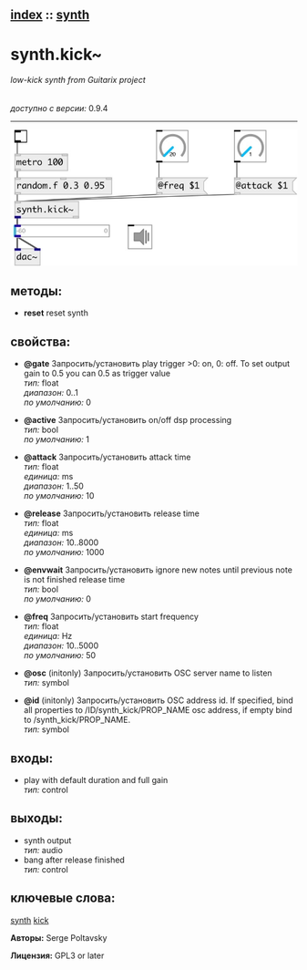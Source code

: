 [index](index.html) :: [synth](category_synth.html)
---

# synth.kick~

###### low-kick synth from Guitarix project

*доступно с версии:* 0.9.4

---




[![example](../examples/img/synth.kick~.jpg)](../examples/pd/synth.kick~.pd)





## методы:

* **reset**
reset synth<br>




## свойства:

* **@gate** 
Запросить/установить play trigger &gt;0: on, 0: off. To set output gain to 0.5 you can 0.5 as trigger
value<br>
_тип:_ float<br>
_диапазон:_ 0..1<br>
_по умолчанию:_ 0<br>

* **@active** 
Запросить/установить on/off dsp processing<br>
_тип:_ bool<br>
_по умолчанию:_ 1<br>

* **@attack** 
Запросить/установить attack time<br>
_тип:_ float<br>
_единица:_ ms<br>
_диапазон:_ 1..50<br>
_по умолчанию:_ 10<br>

* **@release** 
Запросить/установить release time<br>
_тип:_ float<br>
_единица:_ ms<br>
_диапазон:_ 10..8000<br>
_по умолчанию:_ 1000<br>

* **@envwait** 
Запросить/установить ignore new notes until previous note is not finished release time<br>
_тип:_ bool<br>
_по умолчанию:_ 0<br>

* **@freq** 
Запросить/установить start frequency<br>
_тип:_ float<br>
_единица:_ Hz<br>
_диапазон:_ 10..5000<br>
_по умолчанию:_ 50<br>

* **@osc** (initonly)
Запросить/установить OSC server name to listen<br>
_тип:_ symbol<br>

* **@id** (initonly)
Запросить/установить OSC address id. If specified, bind all properties to /ID/synth_kick/PROP_NAME
osc address, if empty bind to /synth_kick/PROP_NAME.<br>
_тип:_ symbol<br>



## входы:

* play with default duration and full gain<br>
_тип:_ control



## выходы:

* synth output<br>
_тип:_ audio
* bang after release finished<br>
_тип:_ control



## ключевые слова:

[synth](keywords/synth.html)
[kick](keywords/kick.html)






**Авторы:** Serge Poltavsky




**Лицензия:** GPL3 or later





